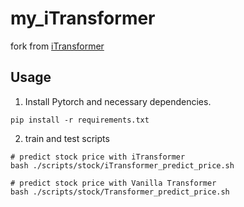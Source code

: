 # my_iTransformer
fork from [iTransformer](https://github.com/thuml/iTransformer)

## Usage 

1. Install Pytorch and necessary dependencies.

```
pip install -r requirements.txt
```


2. train and test scripts 

```
# predict stock price with iTransformer
bash ./scripts/stock/iTransformer_predict_price.sh

# predict stock price with Vanilla Transformer
bash ./scripts/stock/Transformer_predict_price.sh
```

